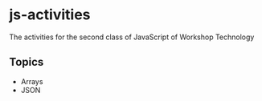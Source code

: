 # js-activities
The activities for the second class of JavaScript of Workshop Technology

## Topics
* Arrays
* JSON
